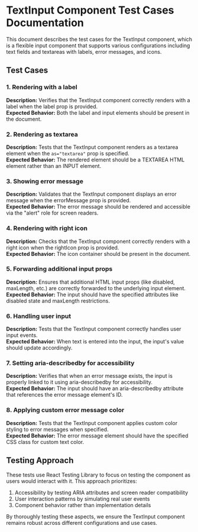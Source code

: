 # TextInput Component Test Cases Documentation

This document describes the test cases for the TextInput component, which is a flexible input component that supports various configurations including text fields and textareas with labels, error messages, and icons.

## Test Cases

### 1. Rendering with a label

**Description:** Verifies that the TextInput component correctly renders with a label when the label prop is provided.  
**Expected Behavior:** Both the label and input elements should be present in the document.

### 2. Rendering as textarea

**Description:** Tests that the TextInput component renders as a textarea element when the `as="textarea"` prop is specified.  
**Expected Behavior:** The rendered element should be a TEXTAREA HTML element rather than an INPUT element.

### 3. Showing error message

**Description:** Validates that the TextInput component displays an error message when the errorMessage prop is provided.  
**Expected Behavior:** The error message should be rendered and accessible via the "alert" role for screen readers.

### 4. Rendering with right icon

**Description:** Checks that the TextInput component correctly renders with a right icon when the rightIcon prop is provided.  
**Expected Behavior:** The icon container should be present in the document.

### 5. Forwarding additional input props

**Description:** Ensures that additional HTML input props (like disabled, maxLength, etc.) are correctly forwarded to the underlying input element.  
**Expected Behavior:** The input should have the specified attributes like disabled state and maxLength restrictions.

### 6. Handling user input

**Description:** Tests that the TextInput component correctly handles user input events.  
**Expected Behavior:** When text is entered into the input, the input's value should update accordingly.

### 7. Setting aria-describedby for accessibility

**Description:** Verifies that when an error message exists, the input is properly linked to it using aria-describedby for accessibility.  
**Expected Behavior:** The input should have an aria-describedby attribute that references the error message element's ID.

### 8. Applying custom error message color

**Description:** Tests that the TextInput component applies custom color styling to error messages when specified.  
**Expected Behavior:** The error message element should have the specified CSS class for custom text color.

## Testing Approach

These tests use React Testing Library to focus on testing the component as users would interact with it. This approach prioritizes:

1. Accessibility by testing ARIA attributes and screen reader compatibility
2. User interaction patterns by simulating real user events
3. Component behavior rather than implementation details

By thoroughly testing these aspects, we ensure the TextInput component remains robust across different configurations and use cases.
